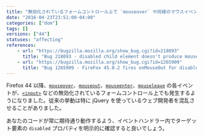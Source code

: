 ```yaml
---
title: "無効化されているフォームコントロール上で `mouseover` や同様のマウスイベントが発生するようになりました"
date: "2016-04-23T23:51:00-04:00"
categories: ["dom"]
tags: []
versions: ["44"]
statuses: "affecting"
references:
    - url: "https://bugzilla.mozilla.org/show_bug.cgi?id=218093"
      title: "Bug 218093 - disabled child element doesn't produce mouseout/mouseover pair"
    - url: "https://bugzilla.mozilla.org/show_bug.cgi?id=1265909"
      title: "Bug 1265909 - FireFox 45.0.2 fires onMouseOut for disabled input."
---
```

Firefox 44 以降、[`mouseover`](https://developer.mozilla.org/ja/docs/Web/Events/mouseover)、[`mouseout`](https://developer.mozilla.org/ja/docs/Web/Events/mouseout)、[`mouseenter`](https://developer.mozilla.org/ja/docs/Web/Events/mouseenter)、[`mouseleave`](https://developer.mozilla.org/ja/docs/Web/Events/mouseleave) の各イベントが、[`<input>`](https://developer.mozilla.org/ja/docs/Web/HTML/Element/input) などの無効化されているフォームコントロール上でも発生するようになりました。従来の挙動は特に jQuery を使っているウェブ開発者を混乱させることがありました。

あなたのコードが常に期待通り動作するよう、イベントハンドラー内でターゲット要素の `disabled` プロパティを明示的に確認すると良いでしょう。
